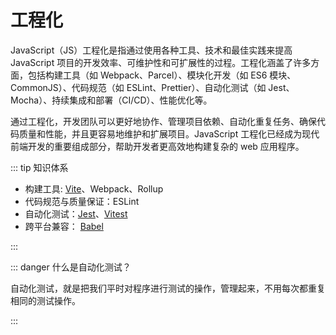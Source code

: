 # 工程化

JavaScript（JS）工程化是指通过使用各种工具、技术和最佳实践来提高 JavaScript 项目的开发效率、可维护性和可扩展性的过程。工程化涵盖了许多方面，包括构建工具（如 Webpack、Parcel）、模块化开发（如 ES6 模块、CommonJS）、代码规范（如 ESLint、Prettier）、自动化测试（如 Jest、Mocha）、持续集成和部署（CI/CD）、性能优化等。

通过工程化，开发团队可以更好地协作、管理项目依赖、自动化重复任务、确保代码质量和性能，并且更容易地维护和扩展项目。JavaScript 工程化已经成为现代前端开发的重要组成部分，帮助开发者更高效地构建复杂的 web 应用程序。

::: tip 知识体系

- 构建工具: [Vite](../packages/vite/)、Webpack、Rollup
- 代码规范与质量保证：ESLint
- 自动化测试：[Jest](/packages/jest/)、[Vitest](/packages/vitest/)
- 跨平台兼容： [Babel](/packages/babel.md)

:::

::: danger 什么是自动化测试？

自动化测试，就是把我们平时对程序进行测试的操作，管理起来，不用每次都重复相同的测试操作。

:::
